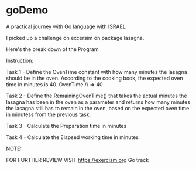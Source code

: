 # goDemo
 A practical journey with Go language with ISRAEL

I picked up a challenge on excersim on package lasagna.

Here's the break down of the Program

Instruction:

Task 1 - Define the OvenTime constant with how many minutes the lasagna should be in the oven. According to the cooking book, the expected oven time in minutes is 40.
 OvenTime 
 // => 40

 Task 2 - Define the RemainingOvenTime() that takes the actual minutes the lasagna has been in the oven as a parameter and returns how many minutes the lasagna still has to remain in the oven, based on the expected oven time in minutess from the previous task.

 Task 3 - Calculate the Preparation time in minutes 

 Task 4 - Calculate the Elapsed working time in minutes 

 NOTE:

 FOR FURTHER REVIEW VISIT https://exercism.org Go track